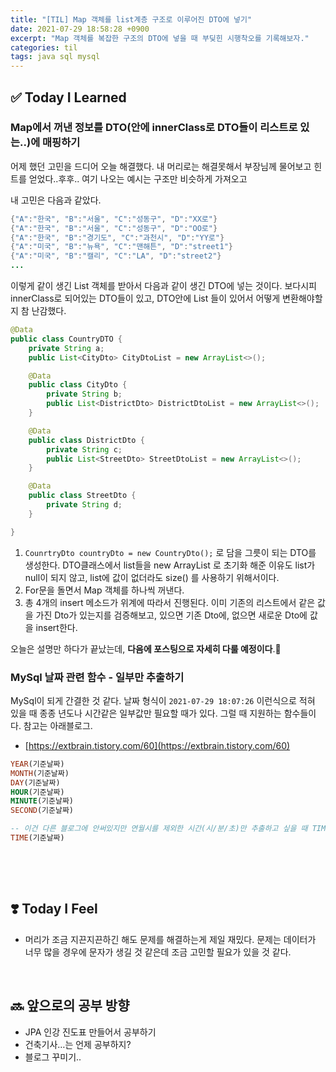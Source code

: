 ```yaml
---
title: "[TIL] Map 객체를 list계층 구조로 이루어진 DTO에 넣기"
date: 2021-07-29 18:58:28 +0900
excerpt: "Map 객체를 복잡한 구조의 DTO에 넣을 때 부딪힌 시행착오를 기록해보자."
categories: til
tags: java sql mysql
---
```


## ✅ Today I Learned

### Map에서 꺼낸 정보를 DTO(안에 innerClass로 DTO들이 리스트로 있는..)에 매핑하기

어제 했던 고민을 드디어 오늘 해결했다. 내 머리로는 해결못해서 부장님께 물어보고 힌트를 얻었다..후후..
여기 나오는 예시는 구조만 비슷하게 가져오고 

내 고민은 다음과 같았다.  

```java
{"A":"한국", "B":"서울", "C":"성동구", "D":"XX로"}
{"A":"한국", "B":"서울", "C":"성동구", "D":"OO로"}
{"A":"한국", "B":"경기도", "C":"과천시", "D":"YY로"}
{"A":"미국", "B":"뉴욕", "C":"맨해튼", "D":"street1"}
{"A":"미국", "B":"캘리", "C":"LA", "D":"street2"}
...
```

  

이렇게 같이 생긴 List<Map> 객체를 받아서 다음과 같이 생긴 DTO에 넣는 것이다.  보다시피 innerClass로 되어있는 DTO들이 있고, DTO안에 List<DTO> 들이 있어서 어떻게 변환해야할지 참 난감했다.

```java
@Data
public class CountryDTO {
    private String a;
    public List<CityDto> CityDtoList = new ArrayList<>();

    @Data
    public class CityDto {
        private String b;
        public List<DistrictDto> DistrictDtoList = new ArrayList<>();
    }

    @Data
    public class DistrictDto {
    	private String c;
        public List<StreetDto> StreetDtoList = new ArrayList<>();
    }

    @Data
    public class StreetDto {
        private String d;
    }

}
```

1. `CounrtryDto countryDto = new CountryDto();` 로 담을 그릇이 되는 DTO를 생성한다. DTO클래스에서 list들을 new ArrayList 로 초기화 해준 이유도 list가 null이 되지 않고, list에 값이 없더라도 size() 를 사용하기 위해서이다.
2. For문을 돌면서 Map 객체를 하나씩 꺼낸다.
3. 총 4개의 insert 메소드가 위계에 따라서 진행된다. 이미 기존의 리스트에서 같은 값을 가진 Dto가 있는지를 검증해보고, 있으면 기존 Dto에, 없으면 새로운 Dto에 값을 insert한다.

오늘은 설명만 하다가 끝났는데, **다음에 포스팅으로 자세히 다룰 예정이다**.👋      



### MySql 날짜 관련 함수 - 일부만 추출하기

MySql이 되게 간결한 것 같다. 날짜 형식이 `2021-07-29 18:07:26` 이런식으로 적혀 있을 때 종종 년도나 시간같은 일부값만 필요할 때가 있다. 그럴 때 지원하는 함수들이다. 참고는 아래블로그.

- [https://extbrain.tistory.com/60](https://extbrain.tistory.com/60)

  

```sql
YEAR(기준날짜)
MONTH(기준날짜)
DAY(기준날짜)
HOUR(기준날짜)
MINUTE(기준날짜)
SECOND(기준날짜)

-- 이건 다른 블로그에 안써있지만 연월시를 제외한 시간(시/분/초)만 추출하고 싶을 때 TIME을 사용
TIME(기준날짜)
```

​    

<br>

## ❣️ Today I Feel

- 머리가 조금 지끈지끈하긴 해도 문제를 해결하는게 제일 재밌다. 문제는 데이터가 너무 많을 경우에 문자가 생길 것 같은데 조금 고민할 필요가 있을 것 같다.



<br>

## 🔜 앞으로의 공부 방향

- JPA 인강 진도표 만들어서 공부하기
- 건축기사…는 언제 공부하지?
- 블로그 꾸미기..